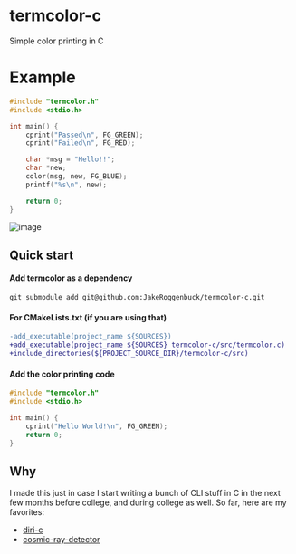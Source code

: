# termcolor-c
Simple color printing in C

# Example
```c
#include "termcolor.h"
#include <stdio.h>

int main() {
    cprint("Passed\n", FG_GREEN);
    cprint("Failed\n", FG_RED);

    char *msg = "Hello!!";
    char *new;
    color(msg, new, FG_BLUE);
    printf("%s\n", new);

    return 0;
}
```

![image](https://user-images.githubusercontent.com/35516367/175891993-edce1459-de1a-4232-814c-c4c4cc095729.png)

## Quick start

#### Add termcolor as a dependency
```
git submodule add git@github.com:JakeRoggenbuck/termcolor-c.git
```

#### For CMakeLists.txt (if you are using that)
```diff
-add_executable(project_name ${SOURCES})
+add_executable(project_name ${SOURCES} termcolor-c/src/termcolor.c)
+include_directories(${PROJECT_SOURCE_DIR}/termcolor-c/src)
```

#### Add the color printing code
```c
#include "termcolor.h"
#include <stdio.h>

int main() {
    cprint("Hello World!\n", FG_GREEN);
    return 0;
}
```

## Why
I made this just in case I start writing a bunch of CLI stuff in C in the next few months before college, and during college as well.
So far, here are my favorites:
- [diri-c](https://github.com/jakeroggenbuck/diri-c)
- [cosmic-ray-detector](https://github.com/JakeRoggenbuck/cosmic-ray-detector)
